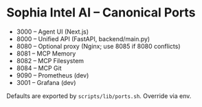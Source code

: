 # Sophia Intel AI – Canonical Ports

- 3000 – Agent UI (Next.js)
- 8000 – Unified API (FastAPI, backend/main.py)
- 8080 – Optional proxy (Nginx; use 8085 if 8080 conflicts)
- 8081 – MCP Memory
- 8082 – MCP Filesystem
- 8084 – MCP Git
- 9090 – Prometheus (dev)
- 3001 – Grafana (dev)

Defaults are exported by `scripts/lib/ports.sh`. Override via env.
